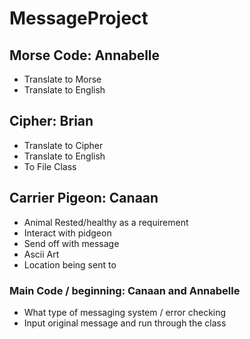 # MessageProject

## Morse Code: **Annabelle**
   * Translate to Morse
   * Translate to English

## Cipher: **Brian**

   * Translate to Cipher
   * Translate to English
   * To File Class

## Carrier Pigeon: **Canaan**

   * Animal Rested/healthy as a requirement
   * Interact with pidgeon
   * Send off with message
   * Ascii Art 
   * Location being sent to

### Main Code / beginning: **Canaan and Annabelle**   
   
   * What type of messaging system / error checking
   * Input original message and run through the class   
